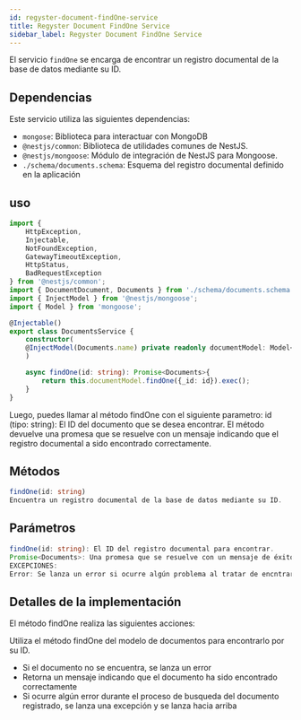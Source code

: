 ```yaml
---
id: regyster-document-findOne-service
title: Regyster Document FindOne Service
sidebar_label: Regyster Document FindOne Service
---
```


El servicio `findOne` se encarga de encontrar un registro documental de la base de datos mediante su ID.

## Dependencias

Este servicio utiliza las siguientes dependencias:

- `mongose`: Biblioteca para interactuar con MongoDB
- `@nestjs/common`: Biblioteca de utilidades comunes de NestJS.
- `@nestjs/mongoose`: Módulo de integración de NestJS para Mongoose.
- `./schema/documents.schema`: Esquema del registro documental definido en la aplicación

## uso

```typescript
import { 
	HttpException, 
	Injectable, 
	NotFoundException, 
	GatewayTimeoutException, 
	HttpStatus,
	BadRequestException
} from '@nestjs/common';
import { DocumentDocument, Documents } from './schema/documents.schema';
import { InjectModel } from '@nestjs/mongoose';
import { Model } from 'mongoose';

@Injectable()
export class DocumentsService {
	constructor(
	@InjectModel(Documents.name) private readonly documentModel: Model<DocumentDocument>
	)

	async findOne(id: string): Promise<Documents>{
		return this.documentModel.findOne({_id: id}).exec();
	}
}
```

Luego, puedes llamar al método findOne con el siguiente parametro:
id (tipo: string): El ID del documento que se desea encontrar.
El método devuelve una promesa que se resuelve con un mensaje indicando que el registro documental a sido encontrado correctamente.

## Métodos
```typescript
findOne(id: string)
Encuentra un registro documental de la base de datos mediante su ID.
```

## Parámetros 
```typescript
findOne(id: string): El ID del registro documental para encontrar.
Promise<Documents>: Una promesa que se resuelve con un mensaje de éxito si el registro documental se encuentra correctamente.
EXCEPCIONES:
Error: Se lanza un error si ocurre algún problema al tratar de encntrar el registro documental
```

## Detalles de la implementación
El método findOne realiza las siguientes acciones:

Utiliza el método findOne del modelo de documentos para encontrarlo por su ID.
- Si el documento no se encuentra, se lanza un error
- Retorna un mensaje indicando que el documento ha sido encontrado correctamente
- Si ocurre algún error durante el proceso de busqueda del documento registrado, se lanza una excepción y se lanza hacia arriba
